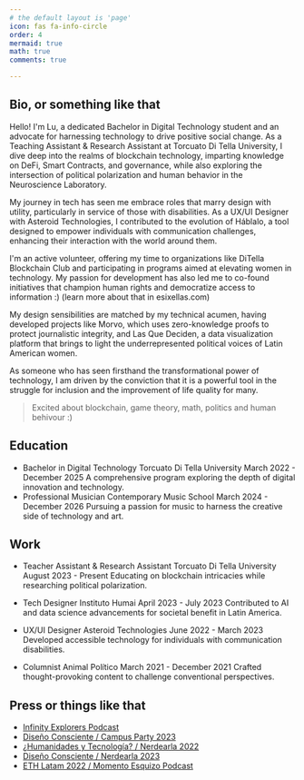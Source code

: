 ```yaml
---
# the default layout is 'page'
icon: fas fa-info-circle
order: 4
mermaid: true
math: true
comments: true

---
```


## Bio, or something like that

Hello! I'm Lu, a dedicated Bachelor in Digital Technology student and an advocate for harnessing technology to drive positive social change. As a Teaching Assistant & Research Assistant at Torcuato Di Tella University, I dive deep into the realms of blockchain technology, imparting knowledge on DeFi, Smart Contracts, and governance, while also exploring the intersection of political polarization and human behavior in the Neuroscience Laboratory.

My journey in tech has seen me embrace roles that marry design with utility, particularly in service of those with disabilities. As a UX/UI Designer with Asteroid Technologies, I contributed to the evolution of Háblalo, a tool designed to empower individuals with communication challenges, enhancing their interaction with the world around them.

I'm an active volunteer, offering my time to organizations like DiTella Blockchain Club and participating in programs aimed at elevating women in technology. My passion for development has also led me to co-found initiatives that champion human rights and democratize access to information :) (learn more about that in esixellas.com)

My design sensibilities are matched by my technical acumen, having developed projects like Morvo, which uses zero-knowledge proofs to protect journalistic integrity, and Las Que Deciden, a data visualization platform that brings to light the underrepresented political voices of Latin American women.

As someone who has seen firsthand the transformational power of technology, I am driven by the conviction that it is a powerful tool in the struggle for inclusion and the improvement of life quality for many.

> Excited about blockchain, game theory, math, politics and human behivour :)

## Education
- Bachelor in Digital Technology
    Torcuato Di Tella University
    March 2022 - December 2025
    A comprehensive program exploring the depth of digital innovation and technology.
- Professional Musician
    Contemporary Music School
    March 2024 - December 2026
    Pursuing a passion for music to harness the creative side of technology and art.

## Work
- Teacher Assistant & Research Assistant
    Torcuato Di Tella University
    August 2023 - Present
    Educating on blockchain intricacies while researching political polarization.
- Tech Designer
    Instituto Humai
    April 2023 - July 2023
    Contributed to AI and data science advancements for societal benefit in Latin America.

- UX/UI Designer
    Asteroid Technologies
    June 2022 - March 2023
    Developed accessible technology for individuals with communication disabilities.
- Columnist
    Animal Político
    March 2021 - December 2021
    Crafted thought-provoking content to challenge conventional perspectives.

## Press or things like that
- [Infinity Explorers Podcast](https://open.spotify.com/show/2ycFsJmnvpGhfrFndM9I0m?si=1a95df3ebb6f4f43)
- [Diseño Consciente / Campus Party 2023](https://www.youtube.com/watch?v=tqHkjOt9Sw0&t=58s&pp=ygUOTHV6IEFsYmEgUG9zc2U%3D)
- [¿Humanidades y Tecnología? / Nerdearla 2022](https://www.youtube.com/watch?v=4UBT7t_1JcI&t=2s&pp=ygUOTHV6IEFsYmEgUG9zc2U%3D)
- [Diseño Consciente / Nerdearla 2023](https://www.youtube.com/watch?v=_u0K9A3xNRE&t=331s&pp=ygUOTHV6IEFsYmEgUG9zc2U%3D)
- [ETH Latam 2022 / Momento Esquizo Podcast](https://open.spotify.com/episode/7oj5G5Lfqky2jskPe4JpKF)